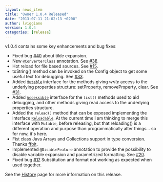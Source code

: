 ```yaml
---
layout: news_item
title: "Owner 1.0.4 Released"
date: "2013-07-11 21:02:13 +0200"
author: lviggiano
version: 1.0.4
categories: [release]
---
```


v1.0.4 contains some key enhancements and bug fixes:

 * Fixed bug [#40][issue-40] about tilde expansion. 
 * New `@ConverterClass` annotation. See [#38][issue-38].
 * Hot reload for file based sources. See [#15][issue-15].
 * toString() method can be invoked on the Config object to get some useful text for debugging. See [#33][issue-33].
 * Added [`Mutable`][mutable-intf] interface for the methods giving *write* access to the underlying properties structure:
   setProperty, removeProperty, clear. See [#31][issue-31].
 * Added [`Accessible`][accessible-intf] interface for the `list()` methods used to aid debugging, and other methods
   giving read access to the underlying properties structure.
 * Added the `reload()` method that can be exposed implementing the interface [`Reloadable`][reloadable-intf]. At the 
   current time I am thinking to merge this interface with `Mutable`, before releasing, but that reloading() is a 
   different operation and purpose than programmatically alter things... so for now, it's here.
 * Fist class Java Arrays and Collections support in type conversion. Thanks [ffbit][].
 * Implemented `@DisableFeature` annotation to provide the possibility to disable variable expansion and parametrized
   formatting. See [#20][issue-20].
 * Fixed bug [#17][issue-17] Substitution and format not working as expected when used together.
 
  [issue-40]: https://github.com/lviggiano/owner/issues/40
  [issue-38]: https://github.com/lviggiano/owner/issues/38
  [issue-33]: https://github.com/lviggiano/owner/issues/33
  [issue-17]: https://github.com/lviggiano/owner/issues/17
  [issue-20]: https://github.com/lviggiano/owner/issues/20
  [issue-31]: https://github.com/lviggiano/owner/issues/31
  [issue-15]: https://github.com/lviggiano/owner/issues/15
  [ffbit]: https://github.com/ffbit
  [ming13]: https://github.com/ming13
  [travis-ci]: https://travis-ci.org/lviggiano/owner
  [accessible-intf]: http://owner.newinstance.it/latest/apidocs/org/aeonbits/owner/Accessible.html
  [reloadable-intf]: http://owner.newinstance.it/latest/apidocs/org/aeonbits/owner/Reloadable.html
  [mutable-intf]: http://owner.newinstance.it/latest/apidocs/org/aeonbits/owner/Mutable.html

See the [History](/docs/history/) page for more information on this release.
